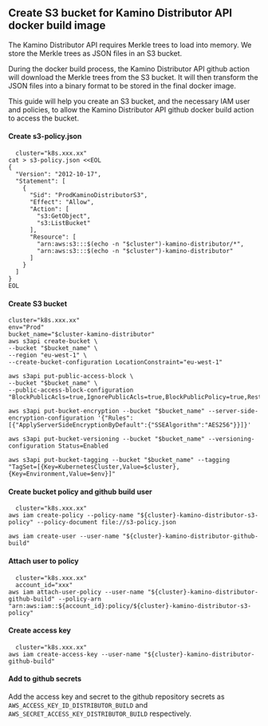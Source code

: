 ## Create S3 bucket for Kamino Distributor API docker build image

The Kamino Distributor API requires Merkle trees to load into memory. We store the Merkle trees as JSON files in an S3 bucket.

During the docker build process, the Kamino Distributor API github action will download the Merkle trees from the S3 bucket. It will then transform the JSON files into a binary format to be stored in the final docker image.

This guide will help you create an S3 bucket, and the necessary IAM user and policies, to allow the Kamino Distributor API github docker build action to access the bucket.

#### Create s3-policy.json
```shell
  cluster="k8s.xxx.xx"
cat > s3-policy.json <<EOL
{
  "Version": "2012-10-17",
  "Statement": [
    {
      "Sid": "ProdKaminoDistributorS3",
      "Effect": "Allow",
      "Action": [
        "s3:GetObject",
        "s3:ListBucket"
      ],
      "Resource": [
        "arn:aws:s3:::$(echo -n "$cluster")-kamino-distributor/*",
        "arn:aws:s3:::$(echo -n "$cluster")-kamino-distributor"
      ]
    }
  ]
}
EOL
```

#### Create S3 bucket
```shell
cluster="k8s.xxx.xx"
env="Prod"
bucket_name="$cluster-kamino-distributor"
aws s3api create-bucket \
--bucket "$bucket_name" \
--region "eu-west-1" \
--create-bucket-configuration LocationConstraint="eu-west-1"

aws s3api put-public-access-block \
--bucket "$bucket_name" \
--public-access-block-configuration "BlockPublicAcls=true,IgnorePublicAcls=true,BlockPublicPolicy=true,RestrictPublicBuckets=true"

aws s3api put-bucket-encryption --bucket "$bucket_name" --server-side-encryption-configuration '{"Rules":[{"ApplyServerSideEncryptionByDefault":{"SSEAlgorithm":"AES256"}}]}'

aws s3api put-bucket-versioning --bucket "$bucket_name" --versioning-configuration Status=Enabled

aws s3api put-bucket-tagging --bucket "$bucket_name" --tagging "TagSet=[{Key=KubernetesCluster,Value=$cluster},{Key=Environment,Value=$env}]"
```

#### Create bucket policy and github build user
```shell
  cluster="k8s.xxx.xx"
aws iam create-policy --policy-name "${cluster}-kamino-distributor-s3-policy" --policy-document file://s3-policy.json

aws iam create-user --user-name "${cluster}-kamino-distributor-github-build"
```

#### Attach user to policy
```shell
  cluster="k8s.xxx.xx"
  account_id="xxx"
aws iam attach-user-policy --user-name "${cluster}-kamino-distributor-github-build" --policy-arn "arn:aws:iam::${account_id}:policy/${cluster}-kamino-distributor-s3-policy"
```

#### Create access key

```shell
  cluster="k8s.xxx.xx"
aws iam create-access-key --user-name "${cluster}-kamino-distributor-github-build"
```

#### Add to github secrets

Add the access key and secret to the github repository secrets as `AWS_ACCESS_KEY_ID_DISTRIBUTOR_BUILD` and `AWS_SECRET_ACCESS_KEY_DISTRIBUTOR_BUILD` respectively.
